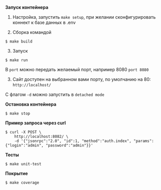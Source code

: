 **Запуск контейнера**

1. Настройка, запустить `make setup`, при желании сконфигурировать коннект к базе данных в .env

2. Сборка командой
 
`$ make build`

3. Запуск 

`$ make run`

В `port` можно передать желаемый порт, например 8080 `port 8080`

3. Сайт доступен на выбранном вами порту, по умолчанию на 80: `http://localhost/`

С флагом `-d` можно запустить в `detached mode`

**Остановка контейнера**

`$ make stop`

**Пример запроса через curl**
```
$ curl -X POST \
    http://localhost:8082/ \
    -d '{"jsonrpc":"2.0", "id":1, "method":"auth.index", "params": {"login":"admin", "password":"admin"}}'
```

**Тесты**

```
$ make unit-test
```

**Покрытие**

```
$ make coverage
```

